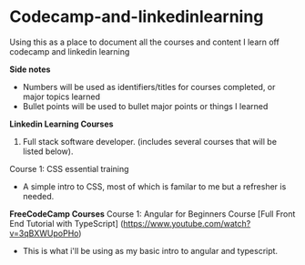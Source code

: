 # Codecamp-and-linkedinlearning
Using this as a place to document all the courses and content I learn off codecamp and linkedin learning

**Side notes**
- Numbers will be used as identifiers/titles for courses completed, or major topics learned
- Bullet points will be used to bullet major points or things I learned 

**Linkedin Learning Courses**
1. Full stack software developer. (includes several courses that will be listed below).

Course 1: CSS essential training 
- A simple intro to CSS, most of which is familar to me but a refresher is needed.





**FreeCodeCamp Courses**
Course 1: Angular for Beginners Course [Full Front End Tutorial with TypeScript] (https://www.youtube.com/watch?v=3qBXWUpoPHo)
- This is what i'll be using as my basic intro to angular and typescript.



